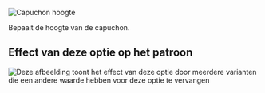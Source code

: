 ![Capuchon hoogte](./hoodheight.svg)

Bepaalt de hoogte van de capuchon.

## Effect van deze optie op het patroon

![Deze afbeelding toont het effect van deze optie door meerdere varianten die een andere waarde hebben voor deze optie te vervangen](huey_hoodheight_sample.svg "Effect van deze optie op het patroon")

